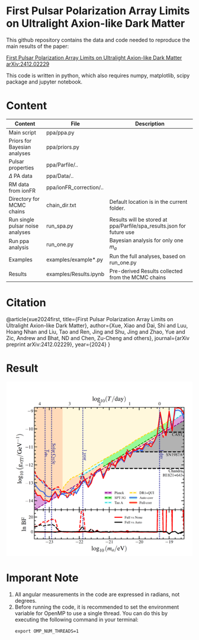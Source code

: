 # First Pulsar Polarization Array Limits on Ultralight Axion-like Dark Matter

This github repository contains the data and code needed to reproduce the main results of the paper:

[First Pulsar Polarization Array Limits on Ultralight Axion-like Dark Matter](https://arxiv.org/abs/2412.02229)
[arXiv:2412.02229](https://arxiv.org/abs/2412.02229)

This code is written in python, which also requires numpy, matplotlib, scipy package and jupyter notebook. 

# Content
|Content   |File   |Description   |
|---|---|---|
| Main script  | ppa/ppa.py  |   |
| Priors for Bayesian analyses  | ppa/priors.py  |   |
| Pulsar properties| ppa/Parfile/..| |
| $\Delta$ PA data | ppa/Data/..  |  |
| RM data from ionFR  | ppa/ionFR_correction/..  |  |
| Directory for MCMC chains |chain_dir.txt| Default location is in the current folder.|
| Run single pulsar noise analyses| run_spa.py| Results will be stored at ppa/Parfile/spa_results.json for future use|
| Run ppa analysis|run_one.py|Bayesian analysis for only one $m_a$|
| Examples|examples/example*.py|Run the full analyses, based on run_one.py|
| Results|examples/Results.ipynb|Pre-derived Results collected from the MCMC chains|

# Citation
@article{xue2024first,
  title={First Pulsar Polarization Array Limits on Ultralight Axion-like Dark Matter},
  author={Xue, Xiao and Dai, Shi and Luu, Hoang Nhan and Liu, Tao and Ren, Jing and Shu, Jing and Zhao, Yue and Zic, Andrew and Bhat, ND and Chen, Zu-Cheng and others},
  journal={arXiv preprint arXiv:2412.02229},
  year={2024}
}

# Result
<img src="https://github.com/XueXiao-Physics/PPA/blob/main/Figures/constraint_main.png" width="800"/>

# Imporant Note
1. All angular measurements in the code are expressed in radians, not degrees.
2. Before running the code, it is recommended to set the environment variable for OpenMP to use a single thread. You can do this by executing the following command in your terminal:
   ```
   export OMP_NUM_THREADS=1
   ```
   

